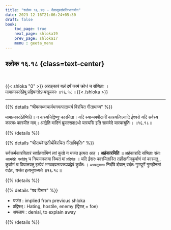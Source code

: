 ```yaml
---
title: "श्लोक १६.१७ - दैवासुरसंपत्विभागयोग"
date: 2023-12-16T21:06:24+05:30
draft: false
book:
    toc_page: true
    next_page: shloka19
    prev_page: shloka17
    menu : geeta_menu
---
```




## श्लोक १६.१८ {class=text-center}

<br/>

{{< shloka  "0"  >}}
अहङ्कारं बलं दर्पं कामं क्रोधं च संश्रिताः ।  
मामात्मपरदेहेषु प्रद्विषन्तोऽभ्यसूयकाः ॥१६.१८॥
{{< /shloka >}}

---


{{% details "श्रीमत्मध्वाचार्यभगवत्पादाचर्य विरचित  गीताभाष्य" %}}

मामात्मपरदेहेष्विति। न कस्यचिद्विष्णुः कारयिता। 
यदि स्यान्ममपीदानीं कारयत्वित्यादि ईश्वरो यदि सर्वस्य 
कारकः कारयीत माम्। अद्येति वादिनं ब्रूयात्सदाऽधो 
यास्यसि इति सामवेदे यास्कश्रुतिः। ॥१६.१८॥

{{% /details %}}



{{% details "श्रीराघवेन्द्रतीर्थविरचित गीताविवृतिः" %}}

सर्वकर्मकारयितारं सर्वांतर्यामिणं त्वां कुतो न 
यजंत इत्यत आह । **अहंकारमिति** ॥
अहंकारादि संश्रिताः संतः `आत्मदेहे परदेहेषु` च
नियामकतया स्थितं मां `प्रद्विषंतः` । 
यदि ईशरः कारयितास्ति
तर्हीदानीमकुर्वाणं मां कारयतु , कुर्वाणं च 
विघातयतु इत्येवं भगवदपलापरूपप्रद्वेषं कुर्वंतः । 
`अभ्यसूयकाः` निर्दोषे दोषान्‌ वदंतः गुणपूर्णे 
गुणहीनतां वदंतः, यजंत इत्यनुषज्यते ॥१६.१८॥

{{% /details %}}



{{% details "पद विचार" %}}

- यजंत : implied from previous shloka
- प्रद्विषत् : Hating, hostile, enemy (द्विषत् = foe)
- अपलाप : denial, to explain away

{{% /details %}}

